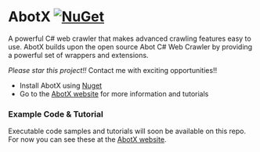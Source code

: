 # AbotX [![NuGet](https://img.shields.io/nuget/v/Abotx.svg)](https://www.nuget.org/packages/Abotx/)

A powerful C# web crawler that makes advanced crawling features easy to use. AbotX builds upon the open source Abot C# Web Crawler by providing a powerful set of wrappers and extensions.

*Please star this project!!* Contact me with exciting opportunities!!

* Install AbotX using [Nuget](https://www.nuget.org/packages/AbotX/)
* Go to the [AbotX website](https://abotx.org) for more information and tutorials

### Example Code & Tutorial ###
Executable code samples and tutorials will soon be available on this repo. For now you can see these at the [AbotX website](https://abotx.org).
